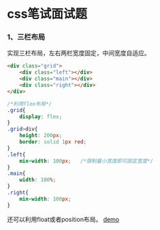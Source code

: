 # css笔试面试题
### 1、三栏布局
实现三栏布局，左右两栏宽度固定，中间宽度自适应。
```html
<div class="grid">
    <div class="left"></div>
    <div class="main"></div>
    <div class="right"></div>
</div>
```

```css
/*利用flex布局*/
.grid{
    display: flex;
}
.grid>div{
    height: 200px;
    border: solid 1px red;
}
.left{
    min-width: 100px;   /*限制最小宽度即可固定宽度*/
}
.main{
    width: 100%;
}
.right{
    min-width: 100px;
}
```
还可以利用float或者position布局。
[demo](https://zwl-jasmine95.github.io/test/css/one.html)